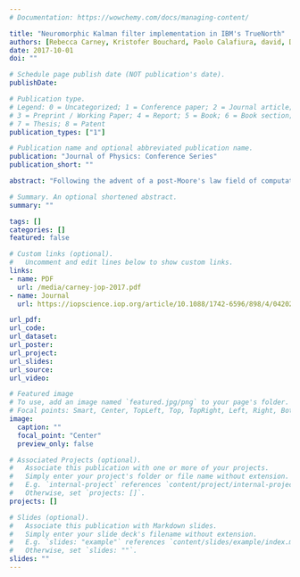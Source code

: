 ```yaml
---
# Documentation: https://wowchemy.com/docs/managing-content/

title: "Neuromorphic Kalman filter implementation in IBM's TrueNorth"
authors: [Rebecca Carney, Kristofer Bouchard, Paolo Calafiura, david, David Donofrio, Maurice Garcia-Sciveres, Jesse Livezey]
date: 2017-10-01
doi: ""

# Schedule page publish date (NOT publication's date).
publishDate: 

# Publication type.
# Legend: 0 = Uncategorized; 1 = Conference paper; 2 = Journal article;
# 3 = Preprint / Working Paper; 4 = Report; 5 = Book; 6 = Book section;
# 7 = Thesis; 8 = Patent
publication_types: ["1"]

# Publication name and optional abbreviated publication name.
publication: "Journal of Physics: Conference Series"
publication_short: ""

abstract: "Following the advent of a post-Moore's law field of computation, novel architectures continue to emerge. With composite, multi-million connection neuromorphic chips like IBM's TrueNorth, neural engineering has now become a feasible technology in this novel computing paradigm. High Energy Physics experiments are continuously exploring new methods of computation and data handling, including neuromorphic, to support the growing challenges of the field and be prepared for future commodity computing trends. This work details the first instance of a Kalman filter implementation in IBM's neuromorphic architecture, TrueNorth, for both parallel and serial spike trains. The implementation is tested on multiple simulated systems and its performance is evaluated with respect to an equivalent non-spiking Kalman filter. The limits of the implementation are explored whilst varying the size of weight and threshold registers, the number of spikes used to encode a state, size of neuron block for spatial encoding, and neuron potential reset schemes."

# Summary. An optional shortened abstract.
summary: ""

tags: []
categories: []
featured: false

# Custom links (optional).
#   Uncomment and edit lines below to show custom links.
links:
- name: PDF
  url: /media/carney-jop-2017.pdf
- name: Journal
  url: https://iopscience.iop.org/article/10.1088/1742-6596/898/4/042021

url_pdf:
url_code:
url_dataset:
url_poster: 
url_project:
url_slides:
url_source:
url_video:

# Featured image
# To use, add an image named `featured.jpg/png` to your page's folder. 
# Focal points: Smart, Center, TopLeft, Top, TopRight, Left, Right, BottomLeft, Bottom, BottomRight.
image:
  caption: ""
  focal_point: "Center"
  preview_only: false

# Associated Projects (optional).
#   Associate this publication with one or more of your projects.
#   Simply enter your project's folder or file name without extension.
#   E.g. `internal-project` references `content/project/internal-project/index.md`.
#   Otherwise, set `projects: []`.
projects: []

# Slides (optional).
#   Associate this publication with Markdown slides.
#   Simply enter your slide deck's filename without extension.
#   E.g. `slides: "example"` references `content/slides/example/index.md`.
#   Otherwise, set `slides: ""`.
slides: ""
---
```

